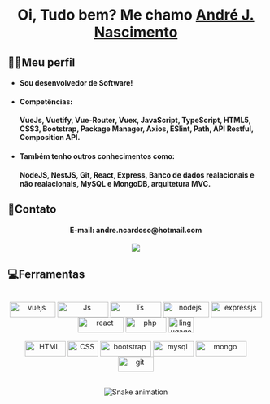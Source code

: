 <div>
  <link rel="stylesheet" href="https://cdn.jsdelivr.net/gh/devicons/devicon@v2.15.1/devicon.min.css">
          
  <h1 align="center">
    Oi, Tudo bem? Me chamo 
    <a href="[https://www.linkedin.com/in/andr%C3%A9-joarez-nascimento-cardoso-48921022a/](https://www.linkedin.com/in/andre-ncardoso/)">André J. Nascimento</a>
  </h1>
  
  <h2>🧔‍♂️Meu perfil </h2>
  <ul> 
    <li><h4>Sou desenvolvedor de Software!</h4>
    <li><h4>Competências:</h4><h4>VueJs, Vuetify, Vue-Router, Vuex, JavaScript, TypeScript, HTML5, CSS3, Bootstrap, Package Manager, Axios, ESlint, Path, API Restful, Composition API.</h4>
    <li><h4>Também tenho outros conhecimentos como:</h4><h4>NodeJS, NestJS, Git, React, Express, Banco de dados realacionais e não realacionais, MySQL e MongoDB, arquitetura MVC.</h4>
  </ul>
  
  <h2>👤Contato</h2>
  <div align="center">
  <h4>E-mail: andre.ncardoso@hotmail.com</h4>
  <a href="https://www.linkedin.com/in/andr%C3%A9-joarez-nascimento-cardoso-48921022a/" target="_blank"><img src="https://img.shields.io/badge/-LinkedIn-%230077B5?style=for-the-badge&logo=linkedin&logoColor=white" target="_blank"></a> 
    </div>

  
  <h2>💻Ferramentas</h2>
<div align="center" valign="top"><br>
  <img align="center" alt="vuejs" height="30" width="90" src="https://img.shields.io/badge/Vue.js-35495E?style=for-the-badge&logo=vue.js&logoColor=4FC08D">
  <img align="center" alt="Js" height="30" width="100" src="https://img.shields.io/badge/JavaScript-F7DF1E?style=for-the-badge&logo=javascript&logoColor=black">
  <img align="center" alt="Ts" height="30" width="100" src="https://img.shields.io/badge/TypeScript-007ACC?style=for-the-badge&logo=typescript&logoColor=white">
  <img align="center" alt="nodejs" height="30" width="90" src="https://img.shields.io/badge/Node.js-43853D?style=for-the-badge&logo=node.js&logoColor=white">
  <img align="center" alt="expressjs" height="30" width="100" src="https://img.shields.io/badge/Express.js-404D59?style=for-the-badge">
  <img align="center" alt="react" height="30" width="90" src="https://img.shields.io/badge/React-20232A?style=for-the-badge&logo=react&logoColor=61DAFB">
  <img align="center" alt="php" height="30" width="80" src="https://img.shields.io/badge/PHP-777BB4?style=for-the-badge&logo=php&logoColor=white">
  <img align="center" alt="lingugagemc" height="30" width="50" src="https://img.shields.io/badge/C-00599C?style=for-the-badge&logo=c&logoColor=white">
  <br><br>
  <img align="center" alt="HTML" height="30" width="80" src="https://img.shields.io/badge/HTML-239120?style=for-the-badge&logo=html5&logoColor=white">
  <img align="center" alt="CSS" height="30" width="60" src="https://img.shields.io/badge/CSS-239120?&style=for-the-badge&logo=css3&logoColor=white">
  <img align="center" alt="bootstrap" height="30" width="100" src="https://img.shields.io/badge/Bootstrap-563D7C?style=for-the-badge&logo=bootstrap&logoColor=white">
  <img align="center" alt="mysql" height="30" width="80" src="https://img.shields.io/badge/MySQL-00000F?style=for-the-badge&logo=mysql&logoColor=white">
  <img align="center" alt="mongo" height="30" width="100" src="https://img.shields.io/badge/MongoDB-4EA94B?style=for-the-badge&logo=mongodb&logoColor=white">
    <img align="center" alt="git" height="30" width="70" src="https://img.shields.io/badge/GIT-E44C30?style=for-the-badge&logo=git&logoColor=white">
</div><br>


<div align="center">

  ![Snake animation](https://github.com/danielbped/danielbped/blob/output/github-contribution-grid-snake.svg)
  
</div>
